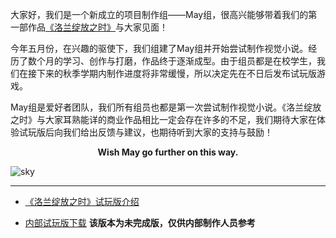 
大家好，我们是一个新成立的项目制作组——May组，很高兴能够带着我们的第一部作品[《洛兰绽放之时》](./Loraines.html)与大家见面！

今年五月份，在兴趣的驱使下，我们组建了May组并开始尝试制作视觉小说。经历了数个月的学习、创作与打磨，作品终于逐渐成型。由于组员都是在校学生，我们在接下来的秋季学期内制作进度将非常缓慢，所以决定先在不日后发布试玩版游戏。

May组是爱好者团队，我们所有组员也都是第一次尝试制作视觉小说。《洛兰绽放之时》与大家耳熟能详的商业作品相比一定会存在许多的不足，我们期待大家在体验试玩版后向我们给出反馈与建议，也期待听到大家的支持与鼓励！

<center><b>Wish May go further on this way.</b></center>

![sky](./img/sky.png)

-----

+ [《洛兰绽放之时》试玩版介绍](./Loraines.html)

+ [内部试玩版下载](https://github.com/MAY-game-studio/Loraines_when_they_shine/releases/download/alpha-0.1.0/LorainesWhenTheyShine-1.0-pc.zip)
  **该版本为未完成版，仅供内部制作人员参考**